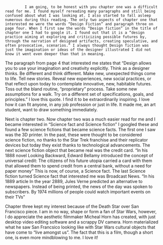              I am going, to be honest with you chapter one was a difficult read for me. I found myself rereading many paragraphs and still being confused about what I was looking at. I also started to fall asleep numerous during this reading. The only two aspects of chapter one that interested me were the words “Design Fiction” and paragraph three on page four. When I first saw the words “Design fiction” in the title of chapter one I had to google it. I found out that it is a “design practice aiming at exploring and criticizing possible futures by, through the narration of designed artifacts, creating speculative, and often provocative, scenarios.” I always thought Design fiction was just the imagination or ideas of the designer illustrated I did not know it went even deeper than that in meaning. 

The paragraph from page 4 that interested me states that “Design allows you to use your imagination and creativity explicitly. Think as a designer thinks. Be different and think different. Make new, unexpected things come to life. Tell new stories. Reveal new experiences, new social practices, or that reflect upon today to contemplate innovative, new, habitable futures. Toss out the bland routine, “proprietary” process. Take some new assumptions for a walk. Try on a different set of specifications, goals, and principles.” I love this quote. I find it to be extraordinarily inspiring. I love how it can fit anyone, in any job profession or just in life. It made me, an art student, want to draw something immediately.

Next is chapter two. Now chapter two was a much easier read for me and I became interested in “Science fact and Science fiction” I googled these and found a few science fictions that became science facts. The first one I saw was the 3D printer. In the past, these were thought to be considered science fiction, no thanks to the Star Trek franchise and their replicator devices but today they exist thanks to technological advancements. The next science fiction object that became real was the credit card. “In his 1888 novel Looking Backward, Edward Bellamy introduced the concept of universal credit: The citizens of his future utopia carried a card with them that allowed them to spend credit from a central bank, without a need for paper money” This is now, of course, a Science fact. The last Science fiction turned Science fact that interested me was Broadcast News. “In his 1889 article In the year 2889, Jules Verne predicted an alternative to newspapers. Instead of being printed, the news of the day was spoken to subscribers. By 1974 millions of people could watch important events on their TVs”

Chapter three kept my interest because of the Death Star over San Francisco piece. I am in no way, shape or form a fan of Star Wars, however, I do appreciate the aesthetic filmmaker Micheal Horn has created, with just desktop video editing software and a scrappy DV camera. Horn materialized what he saw San Francsico looking like with Star Wars cultural objects that have come to “live amongst us”. The fact that this is a film, though a short one, is even more mindblowing to me. I love it!
